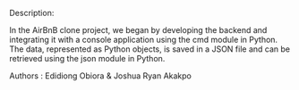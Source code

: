 Description:

In the AirBnB clone project, we began by developing the backend and integrating it with a console application using the cmd module in Python. The data, represented as Python objects, is saved in a JSON file and can be retrieved using the json module in Python.

Authors : Edidiong Obiora & Joshua Ryan Akakpo
